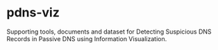 pdns-viz
========

Supporting tools, documents and dataset for Detecting Suspicious DNS Records in Passive DNS using Information Visualization.


